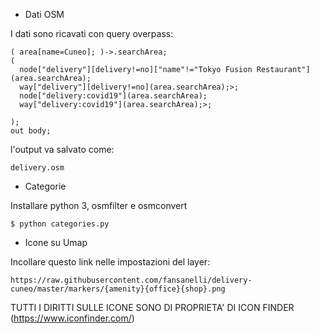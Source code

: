 - Dati OSM

I dati sono ricavati con query overpass:

```
( area[name=Cuneo]; )->.searchArea;
(
  node["delivery"][delivery!=no]["name"!="Tokyo Fusion Restaurant"](area.searchArea);
  way["delivery"][delivery!=no](area.searchArea);>;
  node["delivery:covid19"](area.searchArea);
  way["delivery:covid19"](area.searchArea);>;

);
out body;

```

l'output va salvato come:

```
delivery.osm
```

- Categorie

Installare python 3, osmfilter e osmconvert
```
$ python categories.py
```


- Icone su Umap

Incollare questo link nelle impostazioni del layer:

```
https://raw.githubusercontent.com/fansanelli/delivery-cuneo/master/markers/{amenity}{office}{shop}.png
```

TUTTI I DIRITTI SULLE ICONE SONO DI PROPRIETA' DI ICON FINDER (https://www.iconfinder.com/)
